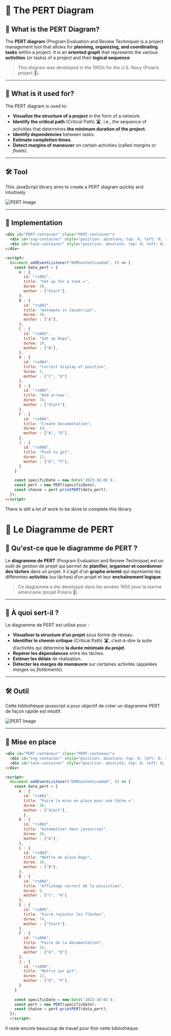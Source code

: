 # 📌 The PERT Diagram

## 🧠 What is the PERT Diagram?

The **PERT diagram** (Program Evaluation and Review Technique) is a project management tool that allows for **planning, organizing, and coordinating tasks** within a project. It is an **oriented graph** that represents the various **activities** (or tasks) of a project and their **logical sequence**.

> This diagram was developed in the 1950s for the U.S. Navy (Polaris project 🚀).

---

## 🎯 What is it used for?

The PERT diagram is used to:

* **Visualize the structure of a project** in the form of a network.
* **Identify the critical path** (Critical Path) 🛣️, i.e., the sequence of activities that determines **the minimum duration of the project**.
* **Identify dependencies** between tasks.
* **Estimate completion times**.
* **Detect margins of maneuver** on certain activities (called *margins* or *floats*).

---

## 🛠️ Tool

This JavaScript library aims to create a PERT diagram quickly and intuitively.

![PERT Image](./images/PERT_simple.png "First PERT")

---

## 🔎 Implementation

```html
<div id="PERT-container" class="PERT-container">
  <div id="svg-container" style="position: absolute; top: 0; left: 0; z-index: 1;"></div>
  <div id="task-container" style="position: absolute; top: 0; left: 0; z-index: 2;"></div>
</div>

<script>
  document.addEventListener("DOMContentLoaded", () => {
    const data_pert = {
      A : {
        id: "rs001",
        title: "Set up for a task =",
        duree: 30,
        mother : ["Start"],
      },
      B : {
        id: "rs002",
        title: "Automate in JavaScript",
        duree: 30,
        mother : ["A"],
      },
      C : {
        id: "rs003",
        title: "Set up Dags",
        duree: 10,
        mother : ["B"],
      },
      D : {
        id: "rs004",
        title: "Correct display of position",
        duree: 5,
        mother : ["C", "A"]
      },
      E : {
        id: "rs005",
        title: "Add arrows",
        duree: 74,
        mother : ["Start"],
      },
      F : {
        id: "rs006",
        title: "Create documentation",
        duree: 14,
        mother : ["A", "E"],
      },
      J : {
        id: "rs008",
        title: "Push to git",
        duree: 13,
        mother : ["D", "F"],
      }
    }

    const specificDate = new Date('2023-10-05');
    const pert = new PERT(specificDate);
    const chaine = pert.printPERT(data_pert);
  });
</script>
```

There is still a lot of work to be done to complete this library.


# 📌 Le Diagramme de PERT

## 🧠 Qu'est-ce que le diagramme de PERT ?

Le **diagramme de PERT** (Program Evaluation and Review Technique) est un outil de gestion de projet qui permet de **planifier, organiser et coordonner des tâches** dans un projet. Il s'agit d'un **graphe orienté** qui représente les différentes **activités** (ou tâches) d’un projet et leur **enchaînement logique**.

> Ce diagramme a été développé dans les années 1950 pour la marine américaine (projet Polaris 🚀).

---

## 🎯 À quoi sert-il ?

Le diagramme de PERT est utilisé pour :

* **Visualiser la structure d’un projet** sous forme de réseau.
* **Identifier le chemin critique** (Critical Path) 🛣️, c’est-à-dire la suite d’activités qui détermine **la durée minimale du projet**.
* **Repérer les dépendances** entre les tâches.
* **Estimer les délais** de réalisation.
* **Détecter les marges de manœuvre** sur certaines activités (appelées *marges* ou *flottements*).


---

## 🛠️ Outil

Cette bibliothèque javascript a pour objectif de créer un diagramme PERT de façon rapide est intuitif.

![PERT Image](./images/PERT_simple.png "Premier PERT")


---

## 🔎 Mise en place

```html
<div id="PERT-conteneur" class="PERT-conteneur">
  <div id="svg-container" style="position: absolute; top: 0; left: 0; z-index: 1;"></div>
  <div id="task-container" style="position: absolute; top: 0; left: 0; z-index: 2;"></div>
</div>

<script>
  document.addEventListener("DOMContentLoaded", () => {
    const data_pert = {
      A : {
        id: "rs001",
        title: "Faire la mise en place pour une tâche =",
        duree: 30,
        mother : ["Start"],
        },
      B : {
        id: "rs002",
        title: "Automatiser dans javascript",
        duree: 30,
        mother : ["A"],
      },
      C : {
        id: "rs003",
        title: "Mettre en place Dags",
        duree: 10,
        mother : ["B"],
      },
      D : {
        id: "rs004",
        title: "Affichage correct de la posisition",
        duree: 5,
        mother : ["C", "A"]
      },
      E : {
        id: "rs005",
        title: "Faire rajouter les flèches",
        duree: 74,
        mother : ["Start"],
      },
      F : {
        id: "rs006",
        title: "Faire de la documentation",
        duree: 14,
        mother : ["A", "E"],
      },
      J : {
        id: "rs008",
        title: "Mettre sur git",
        duree: 13,
        mother : ["D", "F"],
      }
    }
      
    const specificDate = new Date('2023-10-05');
    const pert = new PERT(specificDate);
    const chaine = pert.printPERT(data_pert);
  });
  </script>
```

Il reste encore beaucoup de travail pour finir cette bibliothèque.